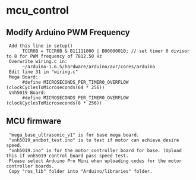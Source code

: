 # mcu_control

## Modify Arduino PWM Frequency 
     Add this line in setup()
          TCCR0B = TCCR0B & B11111000 | B00000010; // set timer 0 divisor to 8 for PWM frequency of 7812.50 Hz
     Overwrite wiring.c in: 
          ~/arduino-1.6.5/hardware/arduino/avr/cores/arduino
     Edit line 31 in "wiring.c"     
     Mega Board:
          #define MICROSECONDS_PER_TIMER0_OVERFLOW (clockCyclesToMicroseconds(64 * 256))
     Vnh5019 Board:
          #define MICROSECONDS_PER_TIMER0_OVERFLOW (clockCyclesToMicroseconds(8 * 256))


## MCU firmware
     "mega_base_ultrasonic_v1" is for base mega board.
     "vnh5019_andbot_test.ino" is to test if motor can achieve desire speed.
     "vnh5019.ino" is for the motor controller board for base. (Upload this if vnh5019 control board pass speed test.
     Please select Arduino Pro Mini when uploading codes for the motor controller boards.
     Copy "ros_lib" folder into "Arduino/libraries" folder.
